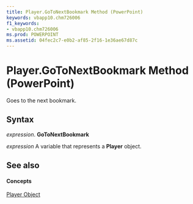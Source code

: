 ```yaml
---
title: Player.GoToNextBookmark Method (PowerPoint)
keywords: vbapp10.chm726006
f1_keywords:
- vbapp10.chm726006
ms.prod: POWERPOINT
ms.assetid: 04fec2c7-e0b2-af85-2f16-1e36ae67d87c
---
```



# Player.GoToNextBookmark Method (PowerPoint)

Goes to the next bookmark.


## Syntax

 _expression_. **GoToNextBookmark**

 _expression_ A variable that represents a **Player** object.


## See also


#### Concepts


[Player Object](player-object-powerpoint.md)

